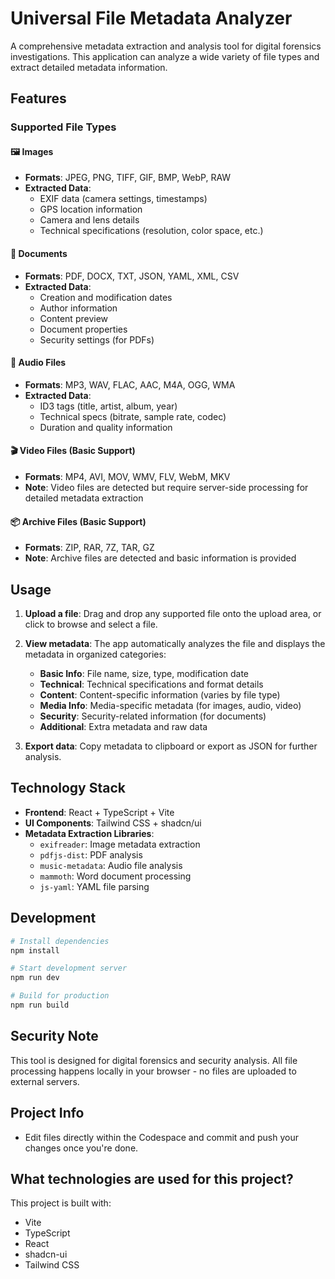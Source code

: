 # Universal File Metadata Analyzer

A comprehensive metadata extraction and analysis tool for digital forensics investigations. This application can analyze a wide variety of file types and extract detailed metadata information.

## Features

### Supported File Types

#### 🖼️ Images

- **Formats**: JPEG, PNG, TIFF, GIF, BMP, WebP, RAW
- **Extracted Data**:
  - EXIF data (camera settings, timestamps)
  - GPS location information
  - Camera and lens details
  - Technical specifications (resolution, color space, etc.)

#### 📄 Documents

- **Formats**: PDF, DOCX, TXT, JSON, YAML, XML, CSV
- **Extracted Data**:
  - Creation and modification dates
  - Author information
  - Content preview
  - Document properties
  - Security settings (for PDFs)

#### 🎵 Audio Files

- **Formats**: MP3, WAV, FLAC, AAC, M4A, OGG, WMA
- **Extracted Data**:
  - ID3 tags (title, artist, album, year)
  - Technical specs (bitrate, sample rate, codec)
  - Duration and quality information

#### 🎬 Video Files (Basic Support)

- **Formats**: MP4, AVI, MOV, WMV, FLV, WebM, MKV
- **Note**: Video files are detected but require server-side processing for detailed metadata extraction

#### 📦 Archive Files (Basic Support)

- **Formats**: ZIP, RAR, 7Z, TAR, GZ
- **Note**: Archive files are detected and basic information is provided

## Usage

1. **Upload a file**: Drag and drop any supported file onto the upload area, or click to browse and select a file.

2. **View metadata**: The app automatically analyzes the file and displays the metadata in organized categories:
   - **Basic Info**: File name, size, type, modification date
   - **Technical**: Technical specifications and format details
   - **Content**: Content-specific information (varies by file type)
   - **Media Info**: Media-specific metadata (for images, audio, video)
   - **Security**: Security-related information (for documents)
   - **Additional**: Extra metadata and raw data

3. **Export data**: Copy metadata to clipboard or export as JSON for further analysis.

## Technology Stack

- **Frontend**: React + TypeScript + Vite
- **UI Components**: Tailwind CSS + shadcn/ui
- **Metadata Extraction Libraries**:
  - `exifreader`: Image metadata extraction
  - `pdfjs-dist`: PDF analysis
  - `music-metadata`: Audio file analysis
  - `mammoth`: Word document processing
  - `js-yaml`: YAML file parsing

## Development

```bash
# Install dependencies
npm install

# Start development server
npm run dev

# Build for production
npm run build
```

## Security Note

This tool is designed for digital forensics and security analysis. All file processing happens locally in your browser - no files are uploaded to external servers.

## Project Info

- Edit files directly within the Codespace and commit and push your changes once you're done.

## What technologies are used for this project?

This project is built with:

- Vite
- TypeScript
- React
- shadcn-ui
- Tailwind CSS
